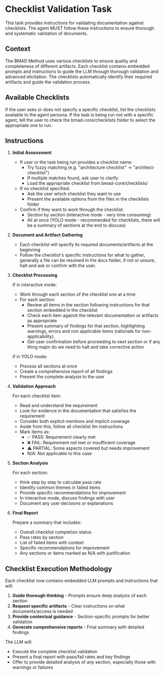 # Checklist Validation Task

This task provides instructions for validating documentation against checklists.
The agent MUST follow these instructions to ensure thorough and systematic
validation of documents.

## Context

The BMAD Method uses various checklists to ensure quality and completeness of
different artifacts. Each checklist contains embedded prompts and instructions
to guide the LLM through thorough validation and advanced elicitation. The
checklists automatically identify their required artifacts and guide the
validation process.

## Available Checklists

If the user asks or does not specify a specific checklist, list the checklists
available to the agent persona. If the task is being run not with a specific
agent, tell the user to check the bmad-core/checklists folder to select the
appropriate one to run.

## Instructions

1. **Initial Assessment**

   - If user or the task being run provides a checklist name:
     - Try fuzzy matching (e.g. "architecture checklist" ->
       "architect-checklist")
     - If multiple matches found, ask user to clarify
     - Load the appropriate checklist from bmad-core/checklists/
   - If no checklist specified:
     - Ask the user which checklist they want to use
     - Present the available options from the files in the checklists folder
   - Confirm if they want to work through the checklist:
     - Section by section (interactive mode - very time consuming)
     - All at once (YOLO mode - recommended for checklists, there will be a
       summary of sections at the end to discuss)

2. **Document and Artifact Gathering**

   - Each checklist will specify its required documents/artifacts at the
     beginning
   - Follow the checklist's specific instructions for what to gather, generally
     a file can be resolved in the docs folder, if not or unsure, halt and ask
     or confirm with the user.

3. **Checklist Processing**

   If in interactive mode:

   - Work through each section of the checklist one at a time
   - For each section:
     - Review all items in the section following instructions for that section
       embedded in the checklist
     - Check each item against the relevant documentation or artifacts as
       appropriate
     - Present summary of findings for that section, highlighting warnings,
       errors and non applicable items (rationale for non-applicability).
     - Get user confirmation before proceeding to next section or if any thing
       major do we need to halt and take corrective action

   If in YOLO mode:

   - Process all sections at once
   - Create a comprehensive report of all findings
   - Present the complete analysis to the user

4. **Validation Approach**

   For each checklist item:

   - Read and understand the requirement
   - Look for evidence in the documentation that satisfies the requirement
   - Consider both explicit mentions and implicit coverage
   - Aside from this, follow all checklist llm instructions
   - Mark items as:
     - ✅ PASS: Requirement clearly met
     - ❌ FAIL: Requirement not met or insufficient coverage
     - ⚠️ PARTIAL: Some aspects covered but needs improvement
     - N/A: Not applicable to this case

5. **Section Analysis**

   For each section:

   - think step by step to calculate pass rate
   - Identify common themes in failed items
   - Provide specific recommendations for improvement
   - In interactive mode, discuss findings with user
   - Document any user decisions or explanations

6. **Final Report**

   Prepare a summary that includes:

   - Overall checklist completion status
   - Pass rates by section
   - List of failed items with context
   - Specific recommendations for improvement
   - Any sections or items marked as N/A with justification

## Checklist Execution Methodology

Each checklist now contains embedded LLM prompts and instructions that will:

1. **Guide thorough thinking** - Prompts ensure deep analysis of each section
2. **Request specific artifacts** - Clear instructions on what documents/access
   is needed
3. **Provide contextual guidance** - Section-specific prompts for better
   validation
4. **Generate comprehensive reports** - Final summary with detailed findings

The LLM will:

- Execute the complete checklist validation
- Present a final report with pass/fail rates and key findings
- Offer to provide detailed analysis of any section, especially those with
  warnings or failures

